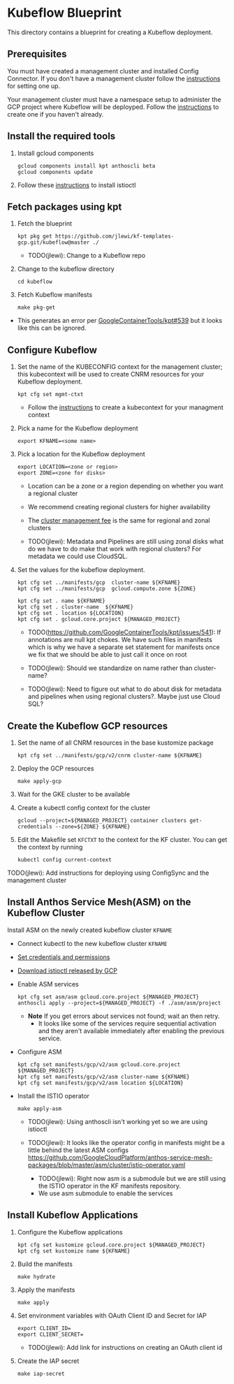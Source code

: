 # Kubeflow Blueprint

This directory contains a blueprint for creating a Kubeflow deployment.

## Prerequisites

You must have created a management cluster and installed Config Connector. 
If you don't have a management cluster follow the [instructions](../management/README.md)
for setting one up. 

Your management cluster must have a namespace setup to administer the GCP project where
Kubeflow will be deployped. Follow the [instructions](../management/README.md) to create
one if you haven't already.


## Install the required tools

1. Install gcloud components

   ```
   gcloud components install kpt anthoscli beta
   gcloud components update
   ```

1. Follow these [instructions](https://cloud.google.com/service-mesh/docs/gke-install-new-cluster#download_the_installation_file) to
   install istioctl

## Fetch packages using kpt

1. Fetch the blueprint

   ```
   kpt pkg get https://github.com/jlewi/kf-templates-gcp.git/kubeflow@master ./
   ```

   * TODO(jlewi): Change to a Kubeflow repo


1. Change to the kubeflow directory

   ```
   cd kubeflow
   ```

1. Fetch Kubeflow manifests

   ```
   make pkg-get
   ```

  * This generates an error per [GoogleContainerTools/kpt#539](https://github.com/GoogleContainerTools/kpt/issues/539) but it looks like
    this can be ignored.

## Configure Kubeflow

1. Set the name of the KUBECONFIG context for the management cluster; this kubecontext will
   be used to create CNRM resources for your Kubeflow deployment.

   ```
   kpt cfg set mgmt-ctxt
   ```

   * Follow the [instructions](../README.md) to create a kubecontext for your managment context

1. Pick a name for the Kubeflow deployment

   ```
   export KFNAME=<some name>
   ```

1. Pick a location for the Kubeflow deployment

   ```
   export LOCATION=<zone or region>
   export ZONE=<zone for disks>
   ```

   * Location can be a zone or a region depending on whether you want a regional cluster
   * We recommend creating regional clusters for higher availability
   * The [cluster management fee](https://cloud.google.com/kubernetes-engine/pricing) is the same for regional
     and zonal clusters

   * TODO(jlewi): Metadata and Pipelines are still using zonal disks what do we have to do make that work with regional clusters? For metadata
     we could use CloudSQL.

1. Set the values for the kubeflow deployment.

   ```
   kpt cfg set ../manifests/gcp  cluster-name ${KFNAME}
   kpt cfg set ../manifests/gcp  gcloud.compute.zone ${ZONE}

   kpt cfg set . name ${KFNAME}
   kpt cfg set . cluster-name  ${KFNAME}
   kpt cfg set . location ${LOCATION}
   kpt cfg set . gcloud.core.project ${MANAGED_PROJECT}   
   ```

   * TODO(https://github.com/GoogleContainerTools/kpt/issues/541): If annotations are null kpt chokes. We have such files in manifests which is
     why we have a separate set statement for manifests once we fix that we should be able to just call it once on root

   * TODO(jlewi): Should we standardize on name rather than cluster-name?
   * TODO(jlewi): Need to figure out what to do about disk for metadata and pipelines when using regional clusters?. Maybe just 
     use Cloud SQL?

## Create the Kubeflow GCP resources

1. Set the name of all CNRM resources in the base kustomize package

   ```      
   kpt cfg set ../manifests/gcp/v2/cnrm cluster-name ${KFNAME}
   ```

1. Deploy the GCP resources

   ```
   make apply-gcp
   ```

1. Wait for the GKE cluster to be available

1. Create a kubectl config context for the cluster

   ```
   gcloud --project=${MANAGED_PROJECT} container clusters get-credentials --zone=${ZONE} ${KFNAME}
   ```

1. Edit the Makefile set `KFCTXT` to the context for the KF cluster. You can get the context by running

   ```
   kubectl config current-context
   ```
TODO(jlewi): Add instructions for deploying using ConfigSync and the management cluster

##  Install Anthos Service Mesh(ASM) on the Kubeflow Cluster 

Install ASM on the newly created kubeflow cluster `KFNAME`

* Connect kubectl to the new kubeflow cluster `KFNAME`
  
* [Set credentials and permissions](https://cloud.google.com/service-mesh/docs/gke-install-existing-cluster#set_credentials_and_permissions)

* [Download istioctl released by GCP](https://cloud.google.com/service-mesh/docs/gke-install-existing-cluster#download_the_installation_file)


* Enable ASM services

  ```  
  kpt cfg set asm/asm gcloud.core.project ${MANAGED_PROJECT}
  anthoscli apply --project=${MANAGED_PROJECT} -f ./asm/asm/project
  ```

  * **Note** If you get errors about services not found; wait an then retry.
    * It looks like some of the services require sequential activation and they aren't
      available immediately after enabling the previous service.

* Configure ASM

  ```
  kpt cfg set manifests/gcp/v2/asm gcloud.core.project ${MANAGED_PROJECT}
  kpt cfg set manifests/gcp/v2/asm cluster-name ${KFNAME}
  kpt cfg set manifests/gcp/v2/asm location ${LOCATION}
  ```

* Install the ISTIO operator

  ```
  make apply-asm
  ```

  * TODO(jlewi): Using anthoscli isn't working yet so we are using istioctl

  * TODO(jlewi): It looks like the operator config in manifests might be a little behind the latest ASM configs
    https://github.com/GoogleCloudPlatform/anthos-service-mesh-packages/blob/master/asm/cluster/istio-operator.yaml

    * TODO(jlewi): Right now asm is a submodule but we are still using the ISTIO operator in the KF manifests repository.
    * We use asm submodule to enable the services

## Install Kubeflow Applications

1. Configure the Kubeflow applications

   ```
   kpt cfg set kustomize gcloud.core.project ${MANAGED_PROJECT}
   kpt cfg set kustomize name ${KFNAME}
   ```
1. Build the manifests

   ```
   make hydrate
   ```

1. Apply the manifests

   ```
   make apply
   ```

1. Set environment variables with OAuth Client ID and Secret for IAP

   ```
   export CLIENT_ID=
   export CLIENT_SECRET=
   ```

   * TODO(jlewi): Add link for instructions on creating an OAuth client id

1. Create the IAP secret

   ```
   make iap-secret
   ```